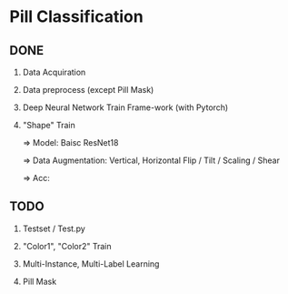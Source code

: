 # Pill Classification

## DONE

1. Data Acquiration

2. Data preprocess (except Pill Mask)

3. Deep Neural Network Train Frame-work (with Pytorch)

3. "Shape" Train 
      
      => Model: Baisc ResNet18
      
      => Data Augmentation: Vertical, Horizontal Flip / Tilt / Scaling / Shear
      
      => Acc: 

## TODO

1. Testset / Test.py

2. "Color1", "Color2" Train

3. Multi-Instance, Multi-Label Learning

4. Pill Mask 
